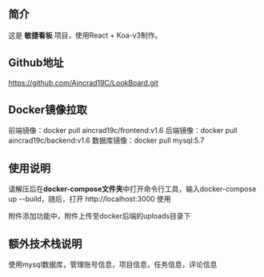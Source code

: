 ## 简介
这是 **敏捷看板** 项目，使用React + Koa-v3制作。

## Github地址
https://github.com/Aincrad19C/LookBoard.git

## Docker镜像拉取
前端镜像：docker pull aincrad19c/frontend:v1.6
后端镜像：docker pull aincrad19c/backend:v1.6
数据库镜像：docker pull mysql:5.7

## 使用说明
请解压后在**docker-compose文件夹**中打开命令行工具，输入docker-compose up --build，随后，打开 http://localhost:3000 使用

附件添加功能中，附件上传至docker后端的uploads目录下

## 额外技术栈说明
使用mysql数据库，管理账号信息，项目信息，任务信息，评论信息